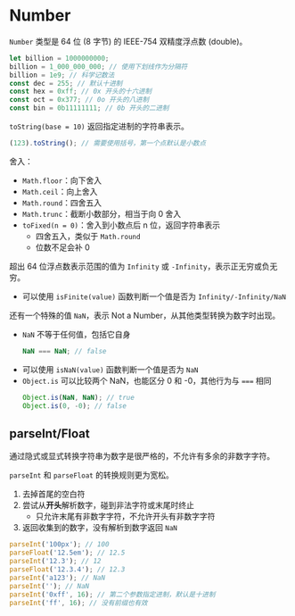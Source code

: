 # Number

`Number` 类型是 64 位 (8 字节) 的 IEEE-754 双精度浮点数 (double)。

```js
let billion = 1000000000;
billion = 1_000_000_000; // 使用下划线作为分隔符
billion = 1e9; // 科学记数法
const dec = 255; // 默认十进制
const hex = 0xff; // 0x 开头的十六进制
const oct = 0x377; // 0o 开头的八进制
const bin = 0b11111111; // 0b 开头的二进制
```

`toString(base = 10)` 返回指定进制的字符串表示。

```js
(123).toString(); // 需要使用括号，第一个点默认是小数点
```

舍入：

- `Math.floor`：向下舍入
- `Math.ceil`：向上舍入
- `Math.round`：四舍五入
- `Math.trunc`：截断小数部分，相当于向 0 舍入
- `toFixed(n = 0)`：舍入到小数点后 n 位，返回字符串表示
  - 四舍五入，类似于 `Math.round`
  - 位数不足会补 0

超出 64 位浮点数表示范围的值为 `Infinity` 或 `-Infinity`，表示正无穷或负无穷。

- 可以使用 `isFinite(value)` 函数判断一个值是否为 `Infinity/-Infinity/NaN`

还有一个特殊的值 `NaN`，表示 Not a Number，从其他类型转换为数字时出现。

- `NaN` 不等于任何值，包括它自身
  ```js
  NaN === NaN; // false
  ```
- 可以使用 `isNaN(value)` 函数判断一个值是否为 `NaN`
- `Object.is` 可以比较两个 NaN，也能区分 0 和 -0，其他行为与 `===` 相同
  ```js
  Object.is(NaN, NaN); // true
  Object.is(0, -0); // false
  ```

## parseInt/Float

通过隐式或显式转换字符串为数字是很严格的，不允许有多余的非数字字符。

`parseInt` 和 `parseFloat` 的转换规则更为宽松。

1. 去掉首尾的空白符
2. 尝试从**开头**解析数字，碰到非法字符或末尾时终止
   - 只允许末尾有非数字字符，不允许开头有非数字字符
3. 返回收集到的数字，没有解析到数字返回 `NaN`

```js
parseInt('100px'); // 100
parseFloat('12.5em'); // 12.5
parseInt('12.3'); // 12
parseFloat('12.3.4'); // 12.3
parseInt('a123'); // NaN
parseInt(''); // NaN
parseInt('0xff', 16); // 第二个参数指定进制，默认是十进制
parseInt('ff', 16); // 没有前缀也有效
```
